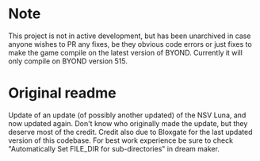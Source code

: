 # Note
This project is not in active development, but has been unarchived in case anyone wishes to PR any fixes, be they obvious code errors or just fixes to make the game compile on the latest version of BYOND. Currently it will only compile on BYOND version 515.

# Original readme
Update of an update (of possibly another updated) of the NSV Luna, and now updated again. Don't know who originally made the update, but they deserve most of the credit. Credit also due to Bloxgate for the last updated version of this codebase. For best work experience be sure to check "Automatically Set FILE_DIR for sub-directories" in dream maker.

